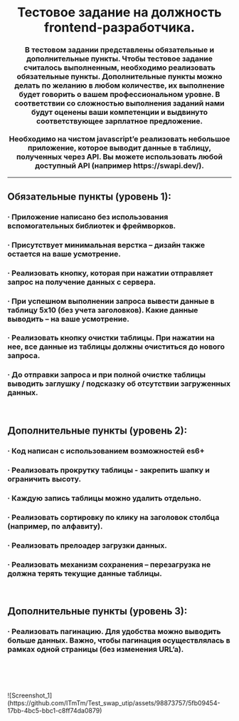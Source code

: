 <h1 align="center">Тестовое задание на должность frontend-разработчика.</h1>
<h3 align="center"> В тестовом задании представлены обязательные и дополнительные пункты. Чтобы тестовое задание считалось выполненным, необходимо реализовать обязательные пункты. Дополнительные пункты можно делать по желанию в любом количестве, их выполнение будет говорить о вашем профессиональном уровне. В соответствии со сложностью выполнения заданий нами будут оценены ваши компетенции и выдвинуто соответствующее зарплатное предложение.
<br>
<br>
Необходимо на чистом javascript’e реализовать небольшое приложение, которое выводит данные в таблицу, полученных через API. Вы можете использовать любой доступный API (например https://swapi.dev/). 

<br>
<hr>
<h2 align="left"> Обязательные пункты (уровень 1):</h2>

<h3> · Приложение написано без использования вспомогательных библиотек и фреймворков.</h3>
<h3> · Присутствует минимальная верстка – дизайн также остается на ваше усмотрение.</h3>
<h3> · Реализовать кнопку, которая при нажатии отправляет запрос на получение данных с сервера.</h3>
<h3> · При успешном выполнении запроса вывести данные в таблицу 5х10 (без учета заголовков). Какие данные выводить – на ваше усмотрение.</h3>
<h3> · Реализовать кнопку очистки таблицы. При нажатии на нее, все данные из таблицы должны очиститься до нового запроса.</h3>
<h3> · До отправки запроса и при полной очистке таблицы выводить заглушку / подсказку об отсутствии загруженных данных.</h3>
<br>

<h2 align="left"> Дополнительные пункты (уровень 2):</h2>

<h3> · Код написан с использованием возможностей es6+</h3>
<h3> · Реализовать прокрутку таблицы - закрепить шапку и ограничить высоту.</h3>
<h3> · Каждую запись таблицы можно удалить отдельно.</h3>
<h3> · Реализовать сортировку по клику на заголовок столбца (например, по алфавиту).</h3>
<h3> · Реализовать прелоадер загрузки данных.</h3>
<h3> · Реализовать механизм сохранения – перезагрузка не должна терять текущие данные таблицы.</h3>
<br>

<h2 align="left"> Дополнительные пункты (уровень 3):</h2>
<h3> · Реализовать пагинацию. Для удобства можно выводить больше данных. Важно, чтобы пагинация осуществлялась в рамках одной страницы (без изменения URL’a).</h3>

<br>
<br>
<br>
<br>
![Screenshot_1](https://github.com/ITmTm/Test_swap_utip/assets/98873757/5fb09454-17bb-4bc5-bbc1-c8ff74da0879)



